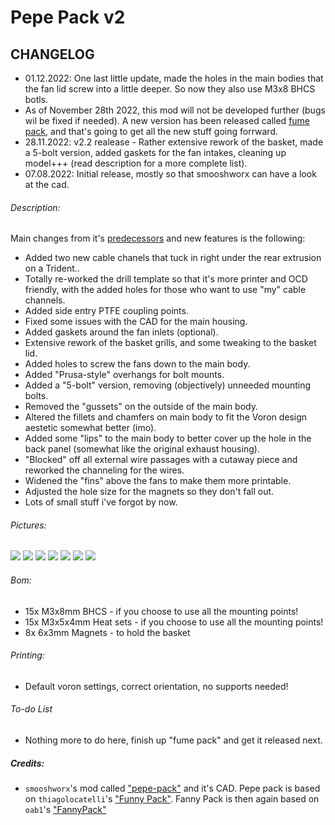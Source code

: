 # Pepe Pack v2

## CHANGELOG
- 01.12.2022: One last little update, made the holes in the main bodies that the fan lid screw into a little deeper. So now they also use M3x8 BHCS botls. 
- As of November 28th 2022, this mod will not be developed further (bugs wil be fixed if needed). A new version has been released called [fume pack](https://github.com/Exerqtor/Voron/tree/main/Mods/fume_pack), and that's going to get all the new stuff going forrward.
- 28.11.2022: v2.2 realease - Rather extensive rework of the basket, made a 5-bolt version, added gaskets for the fan intakes, cleaning up model+++ (read description for a more complete list).
- 07.08.2022: Initial release, mostly so that smooshworx can have a look at the cad.

###### Description:
Main changes from it's [predecessors](https://github.com/Exerqtor/Voron/tree/main/Mods/pepe_pack_v2#credits) and new features is the following:
- Added two new cable chanels that tuck in right under the rear extrusion on a Trident..
- Totally re-worked the drill template so that it's more printer and OCD friendly, with the added holes for those who want to use "my" cable channels.
- Added side entry PTFE coupling points.
- Fixed some issues with the CAD for the main housing.
- Added gaskets around the fan inlets (optional).
- Extensive rework of the basket grills, and some tweaking to the basket lid.
- Added holes to screw the fans down to the main body.
- Added "Prusa-style" overhangs for bolt mounts.
- Added a "5-bolt" version, removing (objectively) unneeded mounting bolts.
- Removed the "gussets" on the outside of the main body.
- Altered the fillets and chamfers on main body to fit the Voron design aestetic somewhat better (imo).
- Added some "lips" to the main body to better cover up the hole in the back panel (somewhat like the original exhaust housing).
- "Blocked" off all external wire passages with a cutaway piece and reworked the channeling for the wires.
- Widened the "fins" above the fans to make them more printable.
- Adjusted the hole size for the magnets so they don't fall out.
- Lots of small stuff i've forgot by now.


###### Pictures:
![](./pics/1.png)
![](./pics/2.png)
![](./pics/3.png)
![](./pics/4.png)
![](./pics/5.png)
![](./pics/6.png)
![](./pics/7.png)


###### Bom:
- 15x M3x8mm BHCS - if you choose to use all the mounting points!
- 15x M3x5x4mm Heat sets - if you choose to use all the mounting points!
- 8x 6x3mm Magnets - to hold the basket

###### Printing:
- Default voron settings, correct orientation, no supports needed!

###### To-do List
- Nothing more to do here, finish up "fume pack" and get it released next.

##### Credits:
-  `smooshworx`'s mod called ["pepe-pack"](https://github.com/smooshworx/pepe-pack) and it's CAD. Pepe pack is based on `thiagolocatelli`'s ["Funny Pack"](https://github.com/3DPrintingMods/Voron/tree/master/Mods/funny_pack). Fanny Pack is then again based on `oab1`'s ["FannyPack"](https://github.com/oab1/VoronMods/tree/main/v2.2%20Recirculating%20Filter)